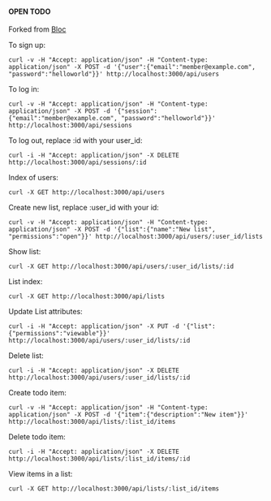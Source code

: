 #### OPEN TODO
Forked from [Bloc](https://github.com/Bloc/open-todo)

To sign up:
```
curl -v -H "Accept: application/json" -H "Content-type: application/json" -X POST -d '{"user":{"email":"member@example.com", "password":"helloworld"}}' http://localhost:3000/api/users
```

To log in:
```
curl -v -H "Accept: application/json" -H "Content-type: application/json" -X POST -d '{"session":{"email":"member@example.com", "password":"helloworld"}}' http://localhost:3000/api/sessions
```

To log out, replace :id with your user_id:
```
curl -i -H "Accept: application/json" -X DELETE http://localhost:3000/api/sessions/:id
```

Index of users:
```
curl -X GET http://localhost:3000/api/users
```

Create new list, replace :user_id with your id:
```
curl -v -H "Accept: application/json" -H "Content-type: application/json" -X POST -d '{"list":{"name":"New list", "permissions":"open"}}' http://localhost:3000/api/users/:user_id/lists
```

Show list:
```
curl -X GET http://localhost:3000/api/users/:user_id/lists/:id
```

List index:
```
curl -X GET http://localhost:3000/api/lists
```

Update List attributes:
```
curl -i -H "Accept: application/json" -X PUT -d '{"list":{"permissions":"viewable"}}' http://localhost:3000/api/users/:user_id/lists/:id
```

Delete list:
```
curl -i -H "Accept: application/json" -X DELETE http://localhost:3000/api/users/:user_id/lists/:id
```

Create todo item:
```
curl -v -H "Accept: application/json" -H "Content-type: application/json" -X POST -d '{"item":{"description":"New item"}}' http://localhost:3000/api/lists/:list_id/items
```

Delete todo item:
```
curl -i -H "Accept: application/json" -X DELETE http://localhost:3000/api/lists/:list_id/items/:id
```

View items in a list:
```
curl -X GET http://localhost:3000/api/lists/:list_id/items
```
